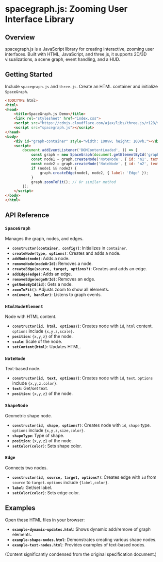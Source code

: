 # spacegraph.js: Zooming User Interface Library

## Overview
spacegraph.js is a JavaScript library for creating interactive, zooming user interfaces. Built with HTML, JavaScript, and three.js, it supports 2D/3D visualizations, a scene graph, event handling, and a HUD.

## Getting Started
Include `spacegraph.js` and `three.js`. Create an HTML container and initialize `SpaceGraph`.

```html
<!DOCTYPE html>
<html>
<head>
    <title>SpaceGraph.js Demo</title>
    <link rel="stylesheet" href="index.css">
    <script src="https://cdnjs.cloudflare.com/ajax/libs/three.js/r128/three.min.js"></script>
    <script src="spacegraph.js"></script>
</head>
<body>
    <div id="graph-container" style="width: 100vw; height: 100vh;"></div>
    <script>
        document.addEventListener('DOMContentLoaded', () => {
            const graph = new SpaceGraph(document.getElementById('graph-container'));
            const node1 = graph.createNode('NoteNode', { id: 'n1', text: 'Node 1', x: -100 });
            const node2 = graph.createNode('NoteNode', { id: 'n2', text: 'Node 2', x: 100 });
            if (node1 && node2) {
                graph.createEdge(node1, node2, { label: 'Edge' });
            }
            graph.zoomToFit(); // Or similar method
        });
    </script>
</body>
</html>
```

## API Reference

### `SpaceGraph`
Manages the graph, nodes, and edges.
*   **`constructor(container, config?)`**: Initializes in `container`.
*   **`createNode(type, options)`**: Creates and adds a node.
*   **`addNode(node)`**: Adds a node.
*   **`removeNode(nodeOrId)`**: Removes a node.
*   **`createEdge(source, target, options?)`**: Creates and adds an edge.
*   **`addEdge(edge)`**: Adds an edge.
*   **`removeEdge(edgeOrId)`**: Removes an edge.
*   **`getNodeById(id)`**: Gets a node.
*   **`zoomToFit()`**: Adjusts zoom to show all elements.
*   **`on(event, handler)`**: Listens to graph events.

### `HtmlNodeElement`
Node with HTML content.
*   **`constructor(id, html, options?)`**: Creates node with `id`, `html` content. `options` include `{x,y,z,scale}`.
*   **`position`**: `{x,y,z}` of the node.
*   **`scale`**: Scale of the node.
*   **`setContent(html)`**: Updates HTML.

### `NoteNode`
Text-based node.
*   **`constructor(id, text, options?)`**: Creates node with `id`, `text`. `options` include `{x,y,z,color}`.
*   **`text`**: Get/set text.
*   **`position`**: `{x,y,z}` of the node.

### `ShapeNode`
Geometric shape node.
*   **`constructor(id, shape, options?)`**: Creates node with `id`, `shape` type. `options` include `{x,y,z,size,color}`.
*   **`shapeType`**: Type of shape.
*   **`position`**: `{x,y,z}` of the node.
*   **`setColor(color)`**: Sets shape color.

### `Edge`
Connects two nodes.
*   **`constructor(id, source, target, options?)`**: Creates edge with `id` from `source` to `target`. `options` include `{label,color}`.
*   **`label`**: Get/set label.
*   **`setColor(color)`**: Sets edge color.

## Examples
Open these HTML files in your browser:
*   **`example-dynamic-updates.html`**: Shows dynamic add/remove of graph elements.
*   **`example-shape-nodes.html`**: Demonstrates creating various shape nodes.
*   **`example-text-nodes.html`**: Provides examples of text-based nodes.

(Content significantly condensed from the original specification document.)
